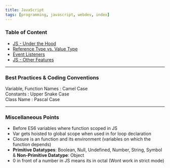 ```yaml
---
title: JavaScript
tags: [programming, javascript, webdev, index]
---
```


### Table of Content

* [JS - Under the Hood](JS%20-%20Under%20the%20Hood.md)
* [Reference Type vs. Value Type](../C%20Sharp/Theoretical%20Concepts/Reference%20Type%20vs.%20Value%20Type.md)
* [Event Listeners](Event%20Listeners.md)
* [JS - Other Features](JS%20-%20Other%20Features.md)

---

### Best Practices & Coding Conventions

Variable, Function Names : Camel Case  
Constants : Upper Snake Case  
Class Name : Pascal Case

---

### Miscellaneous Points

* Before ES6 variables where function scoped in JS
* Var gets hoisted to global scope when used in for loop declaration
* Closure is an function and its environment (variables on which the function depends)
* **Primitive Datatypes**: Boolean, Null, Undefined, Number, String, Symbol & **Non-Primitive Datatype**: Object
* 0 in front of a number in JS means its in octal (Wont work in strict mode)